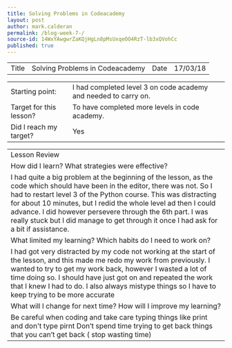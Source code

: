 ```yaml
---
title: Solving Problems in Codeacademy
layout: post
author: mark.calderan
permalink: /blog-week-7-/
source-id: 14WxYAwgwrZaKQjHgLn8pMsUxqeOO4RzT-lb3xQVohCc
published: true
---
```

<table>
  <tr>
    <td>Title</td>
    <td>Solving Problems in Codeacademy</td>
    <td>Date</td>
    <td>17/03/18</td>
  </tr>
</table>


<table>
  <tr>
    <td>Starting point:</td>
    <td>I had completed level 3 on code academy and needed to carry on.</td>
  </tr>
  <tr>
    <td>Target for this lesson?</td>
    <td>To have completed more levels in code academy.</td>
  </tr>
  <tr>
    <td>Did I reach my target? </td>
    <td>Yes</td>
  </tr>
</table>


<table>
  <tr>
    <td>Lesson Review
</td>
  </tr>
  <tr>
    <td>How did I learn? What strategies were effective? </td>
  </tr>
  <tr>
    <td>I had quite a big problem at the beginning of the lesson, as the code which should have been in the editor, there was not. So I had to restart level 3 of the Python course. This was distracting for about 10 minutes, but I redid the whole level ad then I could advance. I did however persevere through the 6th part. I was really stuck but I did manage to get through it once I had ask for a bit if assistance.</td>
  </tr>
  <tr>
    <td>What limited my learning? Which habits do I need to work on? </td>
  </tr>
  <tr>
    <td>I had  got very distracted by my code not working at the start of the lesson, and this made me redo my work from previously. I wanted to try to get my work back, however I wasted a lot of time doing so. I should have just got on and repeated the work that I knew I had to do. I also always mistype things so I have to keep trying to be more accurate
       </td>
  </tr>
  <tr>
    <td>What will I change for next time? How will I improve my learning?</td>
  </tr>
  <tr>
    <td>Be careful when coding and take care typing things like print and don't type pirnt 
Don’t spend time trying to get back things that you can’t get back ( stop wasting time)</td>
  </tr>
</table>


